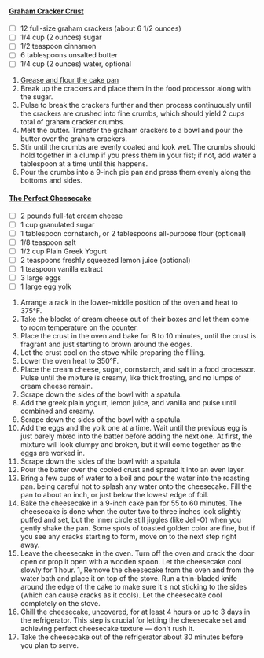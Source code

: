 #### [Graham Cracker Crust](https://www.thekitchn.com/how-to-make-a-graham-cracker-crust-cooking-lessons-from-the-kitchn-36895)
- [ ] 12 full-size graham crackers (about 6 1/2 ounces)
- [ ] 1/4 cup (2 ounces) sugar
- [ ] 1/2 teaspoon cinnamon
- [ ] 6 tablespoons unsalted butter
- [ ] 1/4 cup (2 ounces) water, optional

1. [Grease and flour the cake pan](https://www.youtube.com/watch?v=ARm5oDzaMAA)
1. Break up the crackers and place them in the food processor along with the sugar.
1. Pulse to break the crackers further and then process continuously until the crackers are crushed into fine crumbs, which should yield 2 cups total of graham cracker crumbs.
1. Melt the butter. Transfer the graham crackers to a bowl and pour the butter over the graham crackers.
1. Stir until the crumbs are evenly coated and look wet. The crumbs should hold together in a clump if you press them in your fist; if not, add water a tablespoon at a time until this happens.
1. Pour the crumbs into a 9-inch pie pan and press them evenly along the bottoms and sides.


#### [The Perfect Cheesecake](https://www.thekitchn.com/how-to-make-perfect-cheesecake-recipe-cooking-lessons-from-the-kitchen-110760)
- [ ] 2 pounds full-fat cream cheese
- [ ] 1 cup granulated sugar
- [ ] 1 tablespoon cornstarch, or 2 tablespoons all-purpose flour (optional)
- [ ] 1/8 teaspoon salt
- [ ] 1/2 cup Plain Greek Yogurt
- [ ] 2 teaspoons freshly squeezed lemon juice (optional)
- [ ] 1 teaspoon vanilla extract
- [ ] 3 large eggs
- [ ] 1 large egg yolk

1. Arrange a rack in the lower-middle position of the oven and heat to 375°F.
1. Take the blocks of cream cheese out of their boxes and let them come to room temperature on the counter.
1. Place the crust in the oven and bake for 8 to 10 minutes, until the crust is fragrant and just starting to brown around the edges.
1. Let the crust cool on the stove while preparing the filling.
1. Lower the oven heat to 350°F.
1. Place the cream cheese, sugar, cornstarch, and salt in a food processor. Pulse until the mixture is creamy, like thick frosting, and no lumps of cream cheese remain.
1. Scrape down the sides of the bowl with a spatula.
1. Add the greek plain yogurt, lemon juice, and vanilla and pulse until combined and creamy.
1. Scrape down the sides of the bowl with a spatula.
1. Add the eggs and the yolk one at a time. Wait until the previous egg is just barely mixed into the batter before adding the next one. At first, the mixture will look clumpy and broken, but it will come together as the eggs are worked in.
1. Scrape down the sides of the bowl with a spatula.
1. Pour the batter over the cooled crust and spread it into an even layer.
1. Bring a few cups of water to a boil and pour the water into the roasting pan. being careful not to splash any water onto the cheesecake. Fill the pan to about an inch, or just below the lowest edge of foil.
1. Bake the cheesecake in a 9-inch cake pan for 55 to 60 minutes. The cheesecake is done when the outer two to three inches look slightly puffed and set, but the inner circle still jiggles (like Jell-O) when you gently shake the pan. Some spots of toasted golden color are fine, but if you see any cracks starting to form, move on to the next step right away.
1. Leave the cheesecake in the oven. Turn off the oven and crack the door open or prop it open with a wooden spoon. Let the cheesecake cool slowly for 1 hour.
1, Remove the cheesecake from the oven and from the water bath and place it on top of the stove. Run a thin-bladed knife around the edge of the cake to make sure it's not sticking to the sides (which can cause cracks as it cools). Let the cheesecake cool completely on the stove.
1. Chill the cheesecake, uncovered, for at least 4 hours or up to 3 days in the refrigerator. This step is crucial for letting the cheesecake set and achieving perfect cheesecake texture — don't rush it.
1. Take the cheesecake out of the refrigerator about 30 minutes before you plan to serve.